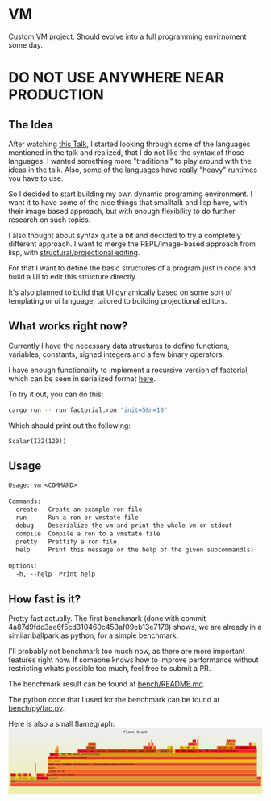 # VM
Custom VM project. Should evolve into a full programming envirnoment some day.

# DO NOT USE ANYWHERE NEAR PRODUCTION

## The Idea
After watching [this Talk](https://www.youtube.com/watch?v=8Ab3ArE8W3s),
I started looking through some of the languages mentioned in the talk and realized,
that I do not like the syntax of those languages. I wanted something more "traditional" to play around
with the ideas in the talk. Also, some of the languages have really "heavy" runtimes you have to use.

So I decided to start building my own dynamic programing environment. I want it to have some of the nice things
that smalltalk and lisp have, with their image based approach, but with enough flexibility to do further research
on such topics.

I also thought about syntax quite a bit and decided to try a completely different approach. I want to merge
the REPL/image-based approach from lisp, with [structural/projectional editing](https://en.wikipedia.org/wiki/Structure_editor).

For that I want to define the basic structures of a program just in code and build a UI
to edit this structure directly.

It's also planned to build that UI dynamically based on some sort of templating or ui language, tailored to building
projectional editors.

## What works right now?
Currently I have the necessary data structures to define functions, variables, constants, signed integers
and a few binary operators.

I have enough functionality to implement a recursive version of factorial, which can be seen in serialized
format [here](./factorial.ron).

To try it out, you can do this:
```bash
cargo run -- run factorial.ron "init=5&n=10"
```

Which should print out the following:
```
Scalar(I32(120))
```

## Usage
```
Usage: vm <COMMAND>

Commands:
  create   Create an example ron file
  run      Run a ron or vmstate file
  debug    Deserialize the vm and print the whole vm on stdout
  compile  Compile a ron to a vmstate file
  pretty   Prettify a ron file
  help     Print this message or the help of the given subcommand(s)

Options:
  -h, --help  Print help
```

## How fast is it?

Pretty fast actually. The first benchmark (done with commit 4a87d9fdc3ae6f5cd310460c453af09eb13e7178) shows,
we are already in a similar ballpark as python, for a simple benchmark.

I'll probably not benchmark too much now, as there are more important features right now. If someone knows how to
improve performance without restricting whats possible too much, feel free to submit a PR.

The benchmark result can be found at [bench/README.md](./bench/README.md).

The python code that I used for the benchmark can be found at [bench/py/fac.py](./bench/py/fac.py).

Here is also a small flamegraph:
![flamegraph](./flamegraph.png)
